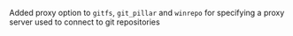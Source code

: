 Added proxy option to `gitfs`, `git_pillar` and `winrepo` for specifying a proxy server used to connect to git repositories
